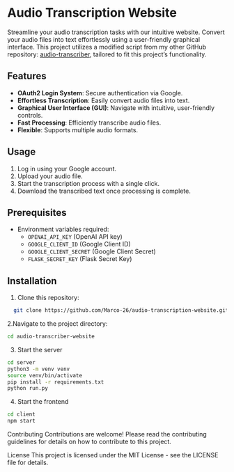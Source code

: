 # Audio Transcription Website

Streamline your audio transcription tasks with our intuitive website. Convert your audio files into text effortlessly using a user-friendly graphical interface. This project utilizes a modified script from my other GitHub repository: [audio-transcriber](https://github.com/Marco-26/audio-transcriber), tailored to fit this project’s functionality.

## Features
- **OAuth2 Login System**: Secure authentication via Google.
- **Effortless Transcription**: Easily convert audio files into text.
- **Graphical User Interface (GUI)**: Navigate with intuitive, user-friendly controls.
- **Fast Processing**: Efficiently transcribe audio files.
- **Flexible**: Supports multiple audio formats.

## Usage
1. Log in using your Google account.
2. Upload your audio file.
3. Start the transcription process with a single click.
4. Download the transcribed text once processing is complete.

## Prerequisites
- Environment variables required:
  - `OPENAI_API_KEY` (OpenAI API key)
  - `GOOGLE_CLIENT_ID` (Google Client ID)
  - `GOOGLE_CLIENT_SECRET` (Google Client Secret)
  - `FLASK_SECRET_KEY` (Flask Secret Key)

## Installation
1. Clone this repository:
```bash
  git clone https://github.com/Marco-26/audio-transcription-website.git
```
2.Navigate to the project directory:

```bash
cd audio-transcriber-website
```

3. Start the server
 ```bash
cd server
python3 -m venv venv
source venv/bin/activate
pip install -r requirements.txt
python run.py
```

4. Start the frontend
```bash
cd client
npm start
```

Contributing
Contributions are welcome! Please read the contributing guidelines for details on how to contribute to this project.

License
This project is licensed under the MIT License - see the LICENSE file for details.

